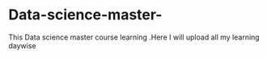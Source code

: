 # Data-science-master-
This Data science master course learning .Here I will upload all  my learning daywise

